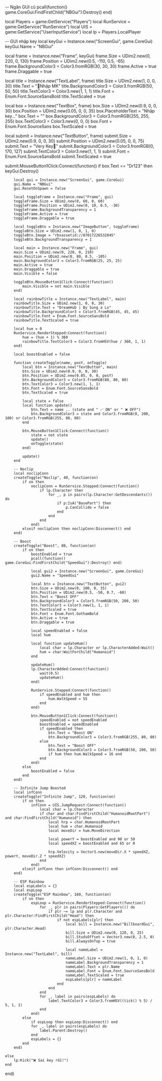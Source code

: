 -- Ngăn GUI cũ
pcall(function() game.CoreGui:FindFirstChild("NBGui"):Destroy() end)

local Players = game:GetService("Players")
local RunService = game:GetService("RunService")
local UIS = game:GetService("UserInputService")
local lp = Players.LocalPlayer

-- GUI nhập key
local keyGui = Instance.new("ScreenGui", game.CoreGui)
keyGui.Name = "NBGui"

local frame = Instance.new("Frame", keyGui)
frame.Size = UDim2.new(0, 220, 0, 130)
frame.Position = UDim2.new(0.5, -110, 0.5, -65)
frame.BackgroundColor3 = Color3.fromRGB(30, 30, 30)
frame.Active = true
frame.Draggable = true

local title = Instance.new("TextLabel", frame)
title.Size = UDim2.new(1, 0, 0, 30)
title.Text = "🔑Nhập MK"
title.BackgroundColor3 = Color3.fromRGB(50, 50, 50)
title.TextColor3 = Color3.new(1, 1, 1)
title.Font = Enum.Font.SourceSansBold
title.TextScaled = true

local box = Instance.new("TextBox", frame)
box.Size = UDim2.new(0.9, 0, 0, 30)
box.Position = UDim2.new(0.05, 0, 0, 35)
box.PlaceholderText = "Nhập key..."
box.Text = ""
box.BackgroundColor3 = Color3.fromRGB(255, 255, 255)
box.TextColor3 = Color3.new(0, 0, 0)
box.Font = Enum.Font.SourceSans
box.TextScaled = true

local submit = Instance.new("TextButton", frame)
submit.Size = UDim2.new(0.9, 0, 0, 30)
submit.Position = UDim2.new(0.05, 0, 0, 75)
submit.Text = "Very Key🪪"
submit.BackgroundColor3 = Color3.fromRGB(0, 170, 127)
submit.TextColor3 = Color3.new(1, 1, 1)
submit.Font = Enum.Font.SourceSansBold
submit.TextScaled = true

submit.MouseButton1Click:Connect(function()
	if box.Text == "Dr123" then
		keyGui:Destroy()

		local gui = Instance.new("ScreenGui", game.CoreGui)
		gui.Name = "NBGui"
		gui.ResetOnSpawn = false

		local toggleFrame = Instance.new("Frame", gui)
		toggleFrame.Size = UDim2.new(0, 60, 0, 60)
		toggleFrame.Position = UDim2.new(0, 10, 0.5, -30)
		toggleFrame.BackgroundTransparency = 1
		toggleFrame.Active = true
		toggleFrame.Draggable = true

		local toggleBtn = Instance.new("ImageButton", toggleFrame)
		toggleBtn.Size = UDim2.new(1, 0, 1, 0)
		toggleBtn.Image = "rbxassetid://87017226532045"
		toggleBtn.BackgroundTransparency = 1

		local main = Instance.new("Frame", gui)
		main.Size = UDim2.new(0, 220, 0, 210)
		main.Position = UDim2.new(0, 80, 0.5, -105)
		main.BackgroundColor3 = Color3.fromRGB(25, 25, 25)
		main.Active = true
		main.Draggable = true
		main.Visible = false

		toggleBtn.MouseButton1Click:Connect(function()
			main.Visible = not main.Visible
		end)

		local rainbowTitle = Instance.new("TextLabel", main)
		rainbowTitle.Size = UDim2.new(1, 0, 0, 30)
		rainbowTitle.Text = "DreamHub | By Sung a Lo"
		rainbowTitle.BackgroundColor3 = Color3.fromRGB(45, 45, 45)
		rainbowTitle.Font = Enum.Font.SourceSansBold
		rainbowTitle.TextScaled = true

		local hue = 0
		RunService.RenderStepped:Connect(function()
			hue = (hue + 1) % 360
			rainbowTitle.TextColor3 = Color3.fromHSV(hue / 360, 1, 1)
		end)

		local boostEnabled = false

		function createToggle(name, posY, onToggle)
			local btn = Instance.new("TextButton", main)
			btn.Size = UDim2.new(0.9, 0, 0, 30)
			btn.Position = UDim2.new(0.05, 0, 0, posY)
			btn.BackgroundColor3 = Color3.fromRGB(80, 80, 80)
			btn.TextColor3 = Color3.new(1, 1, 1)
			btn.Font = Enum.Font.SourceSansBold
			btn.TextScaled = true

			local state = false
			local function update()
				btn.Text = name .. (state and " ✅ ON" or " ❌ OFF")
				btn.BackgroundColor3 = state and Color3.fromRGB(0, 200, 100) or Color3.fromRGB(255, 80, 80)
			end

			btn.MouseButton1Click:Connect(function()
				state = not state
				update()
				onToggle(state)
			end)

			update()
		end

		-- Noclip
		local noclipConn
		createToggle("Noclip", 40, function(on)
			if on then
				noclipConn = RunService.Stepped:Connect(function()
					if lp.Character then
						for _, p in pairs(lp.Character:GetDescendants()) do
							if p:IsA("BasePart") then
								p.CanCollide = false
							end
						end
					end
				end)
			elseif noclipConn then noclipConn:Disconnect() end
		end)

		-- Boost
		createToggle("Boost", 80, function(on)
			if on then
				boostEnabled = true
				pcall(function() game.CoreGui:FindFirstChild("SpeedGui"):Destroy() end)

				local gui2 = Instance.new("ScreenGui", game.CoreGui)
				gui2.Name = "SpeedGui"

				local btn = Instance.new("TextButton", gui2)
				btn.Size = UDim2.new(0, 100, 0, 35)
				btn.Position = UDim2.new(0.5, -50, 0.7, -60)
				btn.Text = "Boost OFF"
				btn.BackgroundColor3 = Color3.fromRGB(50, 200, 50)
				btn.TextColor3 = Color3.new(1, 1, 1)
				btn.TextScaled = true
				btn.Font = Enum.Font.GothamBold
				btn.Active = true
				btn.Draggable = true

				local speedEnabled = false
				local hum

				local function updateHum()
					local char = lp.Character or lp.CharacterAdded:Wait()
					hum = char:WaitForChild("Humanoid")
				end

				updateHum()
				lp.CharacterAdded:Connect(function()
					wait(0.5)
					updateHum()
				end)

				RunService.Stepped:Connect(function()
					if speedEnabled and hum then
						hum.WalkSpeed = 55
					end
				end)

				btn.MouseButton1Click:Connect(function()
					speedEnabled = not speedEnabled
					boostEnabled = speedEnabled
					if speedEnabled then
						btn.Text = "Boost ON"
						btn.BackgroundColor3 = Color3.fromRGB(255, 80, 80)
					else
						btn.Text = "Boost OFF"
						btn.BackgroundColor3 = Color3.fromRGB(50, 200, 50)
						if hum then hum.WalkSpeed = 16 end
					end
				end)
			else
				boostEnabled = false
			end
		end)

		-- Infinite Jump Boosted
		local infConn
		createToggle("Infinite Jump", 120, function(on)
			if on then
				infConn = UIS.JumpRequest:Connect(function()
					local char = lp.Character
					if char and char:FindFirstChild("HumanoidRootPart") and char:FindFirstChild("Humanoid") then
						local hrp = char.HumanoidRootPart
						local hum = char.Humanoid
						local moveDir = hum.MoveDirection

						local powerY = boostEnabled and 90 or 50
						local speedXZ = boostEnabled and 65 or 0

						hrp.Velocity = Vector3.new(moveDir.X * speedXZ, powerY, moveDir.Z * speedXZ)
					end
				end)
			elseif infConn then infConn:Disconnect() end
		end)

		-- ESP Rainbow
		local espLabels = {}
		local espLoop
		createToggle("ESP Rainbow", 160, function(on)
			if on then
				espLoop = RunService.RenderStepped:Connect(function()
					for _, plr in pairs(Players:GetPlayers()) do
						if plr ~= lp and plr.Character and plr.Character:FindFirstChild("Head") then
							if not espLabels[plr] then
								local bill = Instance.new("BillboardGui", plr.Character.Head)
								bill.Size = UDim2.new(0, 120, 0, 25)
								bill.StudsOffset = Vector3.new(0, 2.5, 0)
								bill.AlwaysOnTop = true

								local nameLabel = Instance.new("TextLabel", bill)
								nameLabel.Size = UDim2.new(1, 0, 1, 0)
								nameLabel.BackgroundTransparency = 1
								nameLabel.Text = plr.Name
								nameLabel.Font = Enum.Font.SourceSansBold
								nameLabel.TextScaled = true
								espLabels[plr] = nameLabel
							end
						end
					end
					for _, label in pairs(espLabels) do
						label.TextColor3 = Color3.fromHSV((tick() % 5) / 5, 1, 1)
					end
				end)
			else
				if espLoop then espLoop:Disconnect() end
				for _, label in pairs(espLabels) do
					label.Parent:Destroy()
				end
				espLabels = {}
			end
		end)

	else
		lp:Kick("❌ Sai key rồi!")
	end
end)
